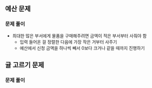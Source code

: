 ## 예산 문제

### 문제 풀이
- 최대한 많은 부서에게 물품을 구매해주려면 금액이 적은 부서부터 사줘야 함
    - 입력 들어온 걸 정렬한 다음에 가장 작은 거부터 사주기
    - 예산에서 신청 금액을 하나씩 빼서 0보다 크거나 같을 때까지 진행하기

## 귤 고르기 문제

### 문제 풀이
